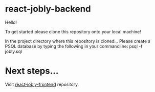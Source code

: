 # react-jobly-backend
Hello! 

To get started please clone this repository onto your local machine! 

In the project directory where this repository is cloned... 
Please create a PSQL database by typing the following in your commandline: psql -f jobly.sql

# Next steps...
Visit <a href='https://github.com/ibdao/react-jobly'>react-jobly-frontend</a> repository. 
